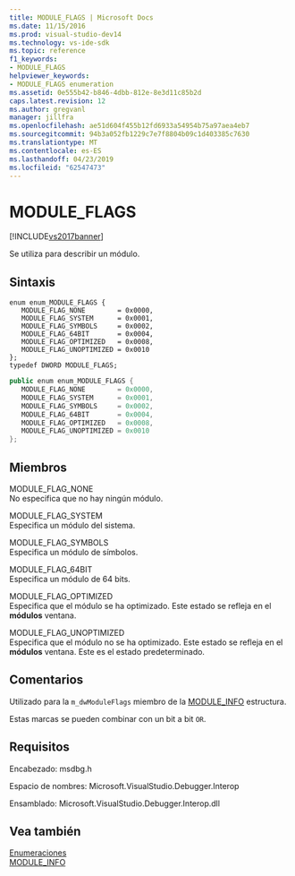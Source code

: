 ```yaml
---
title: MODULE_FLAGS | Microsoft Docs
ms.date: 11/15/2016
ms.prod: visual-studio-dev14
ms.technology: vs-ide-sdk
ms.topic: reference
f1_keywords:
- MODULE_FLAGS
helpviewer_keywords:
- MODULE_FLAGS enumeration
ms.assetid: 0e555b42-b846-4dbb-812e-8e3d11c85b2d
caps.latest.revision: 12
ms.author: gregvanl
manager: jillfra
ms.openlocfilehash: ae51d604f455b12fd6933a54954b75a97aea4eb7
ms.sourcegitcommit: 94b3a052fb1229c7e7f8804b09c1d403385c7630
ms.translationtype: MT
ms.contentlocale: es-ES
ms.lasthandoff: 04/23/2019
ms.locfileid: "62547473"
---
```

# <a name="moduleflags"></a>MODULE_FLAGS
[!INCLUDE[vs2017banner](../../../includes/vs2017banner.md)]

Se utiliza para describir un módulo.  
  
## <a name="syntax"></a>Sintaxis  
  
```cpp#  
enum enum_MODULE_FLAGS {   
   MODULE_FLAG_NONE        = 0x0000,  
   MODULE_FLAG_SYSTEM      = 0x0001,  
   MODULE_FLAG_SYMBOLS     = 0x0002,  
   MODULE_FLAG_64BIT       = 0x0004,  
   MODULE_FLAG_OPTIMIZED   = 0x0008,  
   MODULE_FLAG_UNOPTIMIZED = 0x0010  
};  
typedef DWORD MODULE_FLAGS;  
```  
  
```csharp  
public enum enum_MODULE_FLAGS {   
   MODULE_FLAG_NONE        = 0x0000,  
   MODULE_FLAG_SYSTEM      = 0x0001,  
   MODULE_FLAG_SYMBOLS     = 0x0002,  
   MODULE_FLAG_64BIT       = 0x0004,  
   MODULE_FLAG_OPTIMIZED   = 0x0008,  
   MODULE_FLAG_UNOPTIMIZED = 0x0010  
};  
```  
  
## <a name="members"></a>Miembros  
 MODULE_FLAG_NONE  
 No especifica que no hay ningún módulo.  
  
 MODULE_FLAG_SYSTEM  
 Especifica un módulo del sistema.  
  
 MODULE_FLAG_SYMBOLS  
 Especifica un módulo de símbolos.  
  
 MODULE_FLAG_64BIT  
 Especifica un módulo de 64 bits.  
  
 MODULE_FLAG_OPTIMIZED  
 Especifica que el módulo se ha optimizado. Este estado se refleja en el **módulos** ventana.  
  
 MODULE_FLAG_UNOPTIMIZED  
 Especifica que el módulo no se ha optimizado. Este estado se refleja en el **módulos** ventana. Este es el estado predeterminado.  
  
## <a name="remarks"></a>Comentarios  
 Utilizado para la `m_dwModuleFlags` miembro de la [MODULE_INFO](../../../extensibility/debugger/reference/module-info.md) estructura.  
  
 Estas marcas se pueden combinar con un bit a bit `OR`.  
  
## <a name="requirements"></a>Requisitos  
 Encabezado: msdbg.h  
  
 Espacio de nombres:  Microsoft.VisualStudio.Debugger.Interop  
  
 Ensamblado: Microsoft.VisualStudio.Debugger.Interop.dll  
  
## <a name="see-also"></a>Vea también  
 [Enumeraciones](../../../extensibility/debugger/reference/enumerations-visual-studio-debugging.md)   
 [MODULE_INFO](../../../extensibility/debugger/reference/module-info.md)
